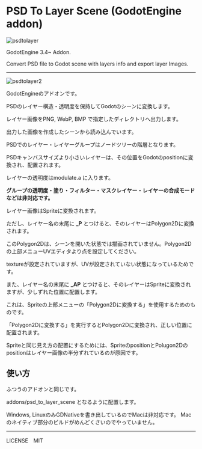 # PSD To Layer Scene (GodotEngine addon)

![psdtolayer](https://user-images.githubusercontent.com/32963227/174834872-9b256891-c9ff-455a-9e10-6a7f06fe4c03.png)


GodotEngine 3.4~ Addon.

Convert PSD file to Godot scene with layers info and export layer Images.

---

![psdtolayer2](https://user-images.githubusercontent.com/32963227/174835421-35970f7f-31a7-434b-965f-62e8206bb954.png)


GodotEngineのアドオンです。

PSDのレイヤー構造・透明度を保持してGodotのシーンに変換します。

レイヤー画像をPNG, WebP, BMP で指定したディレクトリへ出力します。

出力した画像を作成したシーンから読み込んでいます。



PSDでのレイヤー・レイヤーグループはノードツリーの階層となります。

PSDキャンバスサイズより小さいレイヤーは、その位置をGodotのpositionに変換され、配置されます。

レイヤーの透明度はmodulate.a に入ります。

**グループの透明度・塗り・フィルター・マスクレイヤー・レイヤーの合成モードなどは非対応です。**



レイヤー画像はSpriteに変換されます。

ただし、レイヤー名の末尾に **_P** とつけると、そのレイヤーはPolygon2Dに変換されます。

このPolygon2Dは、シーンを開いた状態では描画されていません。Polygon2Dの上部メニューUVエディタより点を設定してください。

textureが設定されていますが、UVが設定されていない状態になっているためです。



また、レイヤー名の末尾に **_AP** とつけると、そのレイヤーはSpriteに変換されますが、少しずれた位置に配置します。

これは、Spriteの上部メニューの「Polygon2Dに変換する」を使用するためのものです。

「Polygon2Dに変換する」を実行するとPolygon2Dに変換され、正しい位置に配置されます。

Spriteと同じ見え方の配置にするためには、SpriteのpositionとPolugon2Dのpositionはレイヤー画像の半分ずれているのが原因です。



## 使い方

ふつうのアドオンと同じです。

addons/psd_to_layer_scene となるように配置します。



Windows, LinuxのみGDNativeを書き出しているのでMacは非対応です。
Macのネイティブ部分のビルドがめんどくさいのでやっていません。


---

LICENSE　MIT



